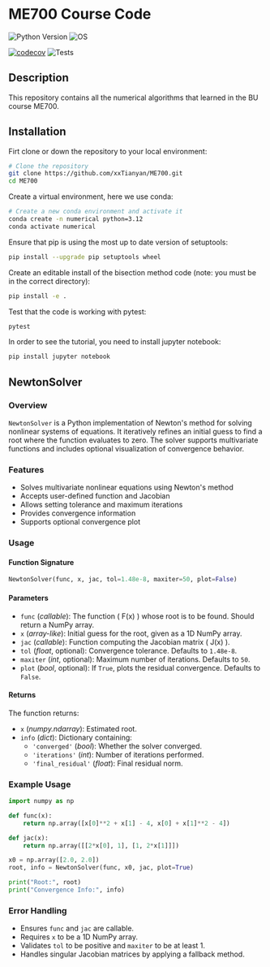 # ME700 Course Code

![Python Version](https://img.shields.io/badge/python-3.12-blue)
![OS](https://img.shields.io/badge/os-ubuntu%20%7C%20macos%20%7C%20windows-blue)

[![codecov](https://codecov.io/gh/xxTianyan/ME700/branch/main/graph/badge.svg)](https://codecov.io/gh/xxTianyan/ME700)
![Tests](https://github.com/xxTianyan/ME700/actions/workflows/ci.yml/badge.svg)

## Description
This repository contains all the numerical algorithms that learned in the BU course ME700. 

## Installation
Firt clone or down the repository to your local environment:
```sh
# Clone the repository
git clone https://github.com/xxTianyan/ME700.git
cd ME700
```
Create a virtual environment, here we use conda:
```sh
# Create a new conda environment and activate it
conda create -n numerical python=3.12
conda activate numerical
```
Ensure that pip is using the most up to date version of setuptools:
```sh
pip install --upgrade pip setuptools wheel
```
Create an editable install of the bisection method code (note: you must be in the correct directory):
```sh
pip install -e .
```
Test that the code is working with pytest:
```sh
pytest
```
In order to see the tutorial, you need to install jupyter notebook:
```sh
pip install jupyter notebook
```

## NewtonSolver

### Overview
`NewtonSolver` is a Python implementation of Newton's method for solving nonlinear systems of equations. It iteratively refines an initial guess to find a root where the function evaluates to zero. The solver supports multivariate functions and includes optional visualization of convergence behavior.

### Features
- Solves multivariate nonlinear equations using Newton's method
- Accepts user-defined function and Jacobian
- Allows setting tolerance and maximum iterations
- Provides convergence information
- Supports optional convergence plot

### Usage
#### Function Signature
```python
NewtonSolver(func, x, jac, tol=1.48e-8, maxiter=50, plot=False)
```

#### Parameters
- `func` (*callable*): The function \( F(x) \) whose root is to be found. Should return a NumPy array.
- `x` (*array-like*): Initial guess for the root, given as a 1D NumPy array.
- `jac` (*callable*): Function computing the Jacobian matrix \( J(x) \).
- `tol` (*float*, optional): Convergence tolerance. Defaults to `1.48e-8`.
- `maxiter` (*int*, optional): Maximum number of iterations. Defaults to `50`.
- `plot` (*bool*, optional): If `True`, plots the residual convergence. Defaults to `False`.

#### Returns
The function returns:
- `x` (*numpy.ndarray*): Estimated root.
- `info` (*dict*): Dictionary containing:
  - `'converged'` (*bool*): Whether the solver converged.
  - `'iterations'` (*int*): Number of iterations performed.
  - `'final_residual'` (*float*): Final residual norm.

### Example Usage
```python
import numpy as np

def func(x):
    return np.array([x[0]**2 + x[1] - 4, x[0] + x[1]**2 - 4])

def jac(x):
    return np.array([[2*x[0], 1], [1, 2*x[1]]])

x0 = np.array([2.0, 2.0])
root, info = NewtonSolver(func, x0, jac, plot=True)

print("Root:", root)
print("Convergence Info:", info)
```

### Error Handling
- Ensures `func` and `jac` are callable.
- Requires `x` to be a 1D NumPy array.
- Validates `tol` to be positive and `maxiter` to be at least 1.
- Handles singular Jacobian matrices by applying a fallback method.



























